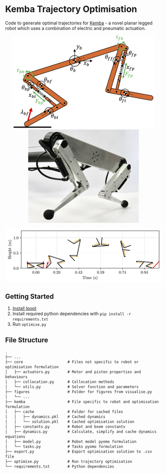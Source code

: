 # Kemba Trajectory Optimisation

Code to generate optimal trajectories for [Kemba](https://youtu.be/u2Hn26uojoM) - a novel planar legged robot which uses a combination of electric and pneumatic actuation.

<p align="middle">
  <img src="/figures/rigid-bodies.png" height="300" />
  <img src="/figures/kemba.jpeg" height="300" />
</p>

<p align="middle">
  <img src="/figures/backflip-frames-plot.jpg" width="600" />
</p>

## Getting Started
1. [Install Ipopt](https://github.com/African-Robotics-Unit/docs/blob/main/linear-solvers.md)
2. Install required python dependencies with `pip install -r requirements.txt`
3. Run `optimise.py`

## File Structure
    .
    ├── ...
    ├── core                    # Files not specific to robot or optimisation formulation
    │   ├── actuators.py        # Motor and piston properties and behaviours
    │   ├── collocation.py      # Collocation methods
    │   └── utils.py            # Solver function and parameters
    ├── figures                 # Folder for figures from visualise.py
    │   └── ...
    ├── kemba                   # File specific to robot and optimisation formulation
    │   ├── cache               # Folder for cached files
    |   │   ├── dynamics.pkl    # Cached dynamics
    |   │   └── solution.pkl    # Cached optimisation solution
    │   ├── constants.py        # Robot and boom constants
    │   ├── dynamics.py         # Calculate, simplify and cache dynamics equations
    │   ├── model.py            # Robot model pyomo formulation
    │   └── tasks.py            # Tasks pyomo formulation
    ├── export.py               # Export optimisation solution to .csv file
    ├── optimise.py             # Run trajectory optimisation
    └── requirements.txt        # Python dependencies

